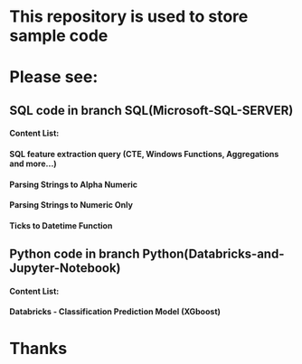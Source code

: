 # This repository is used to store sample code 
# Please see:
##    SQL code in branch SQL(Microsoft-SQL-SERVER)
####  Content List:
####  SQL feature extraction query (CTE, Windows Functions, Aggregations and more...)
####  Parsing Strings to Alpha Numeric
####  Parsing Strings to Numeric Only
####  Ticks to Datetime Function


##    Python code in branch Python(Databricks-and-Jupyter-Notebook)
####  Content List:
####  Databricks - Classification Prediction Model (XGboost)

# Thanks

